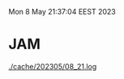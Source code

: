 Mon  8 May 21:37:04 EEST 2023
# JAM
<a href='./cache/202305/08_21.log'>./cache/202305/08_21.log</a>
